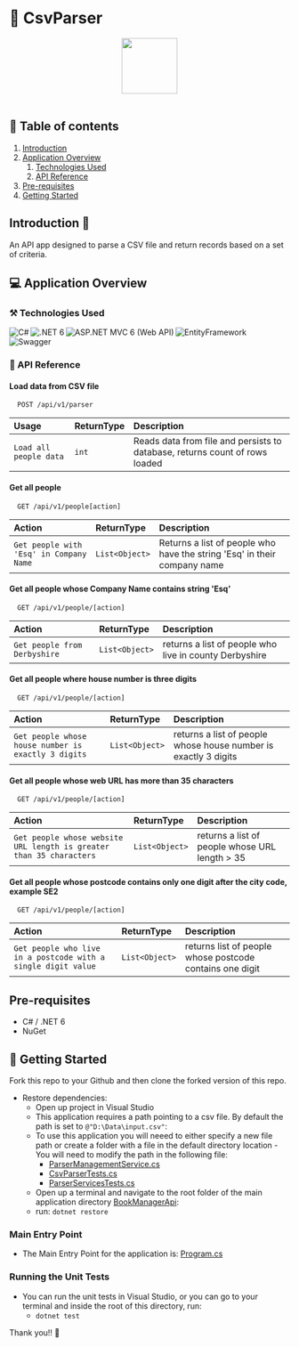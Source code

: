 # :page_with_curl: CsvParser

<div id="header" align="center">
  <img src="https://media.giphy.com/media/vXZJBKjb0UtpFWzvpQ/giphy.gif" width="100"/> 
</div>
</br>

## :link: Table of contents
1. [Introduction](#introduction)
2. [Application Overview](#applicationOverview)
   1. [Technologies Used](#technologiesUsed)
   2. [API Reference](#APIReference)
3. [Pre-requisites](#prerequisites)
4. [Getting Started](#gettingStarted)



## Introduction :wave: <a name="introduction"></a>
An API app designed to parse a CSV file and return records based on a set of criteria. 

## :computer: Application Overview <a name="applicationOverview"></a>

### ⚒️ Technologies Used <a name="technologiesUsed"></a>

<div>
<img align="left" alt="C#" title="C-Sharp" src="https://img.shields.io/badge/C%23-239120?style=for-the-badge&logo=c-sharp&logoColor=white" />
<img align="left" alt=".NET 6" title=".NET 6" src="https://img.shields.io/badge/.NET-512BD4?style=for-the-badge&logo=dotnet&logoColor=white" />
<img align="left" alt="ASP.NET MVC 6 (Web API)" title="ASP.NET MVC 6 (Web API)" src="https://img.shields.io/badge/-ASP.NET%20Core-fff?style=for-the-badge&logo=.net&logoColor=blue" />
<img align="left" alt="EntityFramework" title="MS EntityFramework Core 6" src="https://img.shields.io/badge/-Entity_Framework_Core-fff?style=for-the-badge&logo=Microsoft&logoColor=0078D7" />
  <img align="left" alt="Swagger"  src="https://img.shields.io/badge/-Swagger-%23Clojure?style=for-the-badge&logo=swagger&logoColor=white" />
</div>
</br></br>

### 🔄 API Reference <a name="APIReference"></a>

#### Load data from CSV file

```http
  POST /api/v1/parser
```

| Usage                  | ReturnType | Description                                                                 |
| :----------------------| :----------| :---------------------------------------------------------------------------|
| `Load all people data` | `int`      | Reads data from file and persists to database, returns count of rows loaded |

#### Get all people

```http
  GET /api/v1/people[action]
```

| Action                                  | ReturnType     | Description                                                              |
| :-------------------------------------  | :--------------| :------------------------------------------------------------------------|
| `Get people with 'Esq' in Company Name` | `List<Object>` | Returns a list of people who have the string 'Esq' in their company name |

#### Get all people whose Company Name contains string 'Esq'

```http
  GET /api/v1/people/[action]
```

| Action                          | ReturnType     | Description                                                       |
| :------------------------------ | :--------------| :-----------------------------------------------------------------|
| `Get people from Derbyshire`    | `List<Object>` | returns a list of people who live in county Derbyshire            |

#### Get all people where house number is three digits

```http
  GET /api/v1/people/[action]
```

| Action                                              | ReturnType    | Description                                                       |
| :---------------------------------------------------| :-------------| :-----------------------------------------------------------------|
| `Get people whose house number is exactly 3 digits` | `List<Object>`| returns a list of people whose house number is exactly 3 digits   |

#### Get all people whose web URL has more than 35 characters

```http
  GET /api/v1/people/[action]
```

| Action                                                              | ReturnType    | Description                                                       |
| :-------------------------------------------------------------------| :-------------| :-----------------------------------------------------------------|
| `Get people whose website URL length is greater than 35 characters` | `List<Object>`| returns a list of people whose URL length > 35                    |

#### Get all people whose postcode contains only one digit after the city code, example SE2

```http
  GET /api/v1/people/[action]
```

| Action                                                        | ReturnType    | Description                                                       |
| :-------------------------------------------------------------| :-------------| :-----------------------------------------------------------------|
| `Get people who live in a postcode with a single digit value` | `List<Object>`| returns list of people whose postcode contains one digit          |


## Pre-requisites <a name="prerequisites"></a>

* C# / .NET 6
* NuGet

## 🔀 Getting Started <a name="gettingStarted"></a>

Fork this repo to your Github and then clone the forked version of this repo.

- Restore dependencies:
	- Open up project in Visual Studio
	- This application requires a path pointing to a csv file. By default the path is set to `@"D:\Data\input.csv"`:
	 -  To use this application you will neeed to either specify a new file path or create a folder with a file in the default directory location
	  - You will need to modify the path in the following file:
	    * [ParserManagementService.cs](./CsvParser/CsvParserApp/ParserManagementService.cs)
	    * [CsvParserTests.cs](./CsvParser/CsvParserAppTests/CsvParserTests/CsvParserTests.cs)
	    * [ParserServicesTests.cs](./CsvParser/CsvParserAppTests/CsvParserTests/ParserServicesTests.cs)
	- Open up a terminal and navigate to the root folder of the main application directory [BookManagerApi](./BookManagerApi):
	 - run: `dotnet restore`

### Main Entry Point
- The Main Entry Point for the application is: [Program.cs](./BookManagerApi/Program.cs)

### Running the Unit Tests

- You can run the unit tests in Visual Studio, or you can go to your terminal and inside the root of this directory, run:
  - `dotnet test`

Thank you!! 👋
